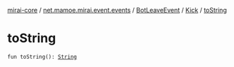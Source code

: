 [mirai-core](../../../index.md) / [net.mamoe.mirai.event.events](../../index.md) / [BotLeaveEvent](../index.md) / [Kick](index.md) / [toString](./to-string.md)

# toString

`fun toString(): `[`String`](https://kotlinlang.org/api/latest/jvm/stdlib/kotlin/-string/index.html)